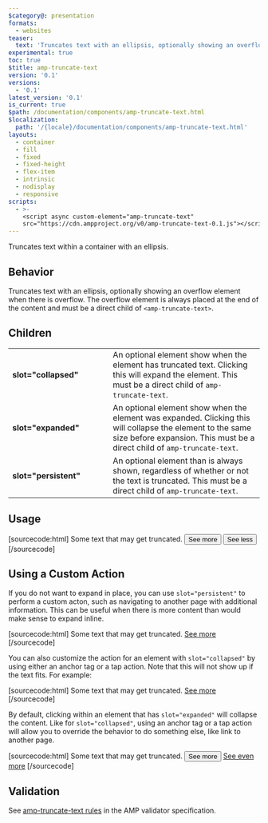 ```yaml
---
$category@: presentation
formats:
  - websites
teaser:
  text: 'Truncates text with an ellipsis, optionally showing an overflow element.'
experimental: true
toc: true
$title: amp-truncate-text
version: '0.1'
versions:
  - '0.1'
latest_version: '0.1'
is_current: true
$path: /documentation/components/amp-truncate-text.html
$localization:
  path: '/{locale}/documentation/components/amp-truncate-text.html'
layouts:
  - container
  - fill
  - fixed
  - fixed-height
  - flex-item
  - intrinsic
  - nodisplay
  - responsive
scripts:
  - >-
    <script async custom-element="amp-truncate-text"
    src="https://cdn.ampproject.org/v0/amp-truncate-text-0.1.js"></script>
---
```



<!--
Copyright 2019 The AMP HTML Authors. All Rights Reserved.

Licensed under the Apache License, Version 2.0 (the "License");
you may not use this file except in compliance with the License.
You may obtain a copy of the License at

      http://www.apache.org/licenses/LICENSE-2.0

Unless required by applicable law or agreed to in writing, software
distributed under the License is distributed on an "AS-IS" BASIS,
WITHOUT WARRANTIES OR CONDITIONS OF ANY KIND, either express or implied.
See the License for the specific language governing permissions and
limitations under the License.
-->



Truncates text within a container with an ellipsis.

## Behavior

Truncates text with an ellipsis, optionally showing an overflow element when there is overflow. The overflow element is always placed at the end of the content and must be a direct child of `<amp-truncate-text>`.

## Children

<table>
  <tr>
    <td width="40%"><strong>slot="collapsed"</strong></td>
    <td>An optional element show when the element has truncated text. Clicking
    this will expand the element. This must be a direct child of <code>amp-truncate-text</code>.</td>
  </tr>
  <tr>
    <td width="40%"><strong>slot="expanded"</strong></td>
    <td>An optional element show when the element was expanded. Clicking
    this will collapse the element to the same size before expansion. This must be a direct child of <code>amp-truncate-text</code>.</td>
  </tr>
  <tr>
    <td width="40%"><strong>slot="persistent"</strong></td>
    <td>An optional element than is always shown, regardless of whether or not the text is truncated. This must be a direct child of <code>amp-truncate-text</code>.</td>
  </tr>
</table>

## Usage

[sourcecode:html]
<amp-truncate-text layout="fixed" height="3em" width="20em">
  Some text that may get truncated.
  <button slot="collapsed">See more</button>
  <button slot="expanded">See less</button>
</amp-truncate-text>
[/sourcecode]

## Using a Custom Action

If you do not want to expand in place, you can use `slot="persistent"` to perform a custom acton, such as navigating to another page with additional information. This can be useful when there is more content than would make sense to expand inline.

[sourcecode:html]
<amp-truncate-text layout="fixed-height" height="3em">
  Some text that may get truncated.
  <a href="some/url" slot="persistent">See more</a>
</amp-truncate-text>
[/sourcecode]

You can also customize the action for an element with `slot="collapsed"` by using either an anchor tag or a tap action. Note that this will not show up if the text fits. For example:

[sourcecode:html]
<amp-truncate-text layout="fixed-height" height="3em">
  Some text that may get truncated.
  <a href="some/url" slot="collapsed">See more</a>
</amp-truncate-text>
[/sourcecode]

By default, clicking within an element that has `slot="expanded"` will collapse the content. Like for `slot="collapsed"`, using an anchor tag or a tap action will allow you to override the behavior to do something else, like link to another page.

[sourcecode:html]
<amp-truncate-text layout="fixed-height" height="3em">
  Some text that may get truncated.
  <button slot="collapsed">See more</button>
  <a href="some/url" slot="expanded">See even more</a>
</amp-truncate-text>
[/sourcecode]

## Validation

See [amp-truncate-text rules](https://github.com/ampproject/amphtml/blob/master/extensions/amp-truncate-text/validator-amp-truncate-text.protoascii) in the AMP validator specification.